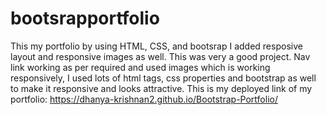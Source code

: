 # bootsrapportfolio
This my portfolio by using HTML, CSS, and bootsrap I added resposive layout and responsive images as well. This was very a good project.
Nav link working as per required and used images which is working responsively, I used lots of html tags, css properties and bootstrap as well to make it responsive and looks attractive.
This is my deployed link of my portfolio:
https://dhanya-krishnan2.github.io/Bootstrap-Portfolio/